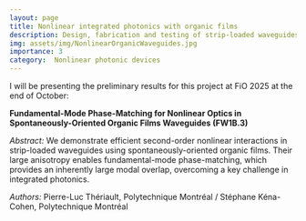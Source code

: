 ```yaml
---
layout: page
title: Nonlinear integrated photonics with organic films 
description: Design, fabrication and testing of strip-loaded waveguides on organic thin films with large second-order nonlinearities. 
img: assets/img/NonlinearOrganicWaveguides.jpg
importance: 3
category:  Nonlinear photonic devices
---
```


I will be presenting the preliminary results for this project at FiO 2025 at the end of October: 

**Fundamental-Mode Phase-Matching for Nonlinear Optics in Spontaneously-Oriented Organic Films Waveguides (FW1B.3)**

*Abstract:*
We demonstrate efficient second-order nonlinear interactions in strip-loaded waveguides using spontaneously-oriented organic films. Their large anisotropy enables fundamental-mode phase-matching, which provides an inherently large modal overlap, overcoming a key challenge in integrated photonics.

*Authors:* Pierre-Luc Thériault, Polytechnique Montréal / Stéphane Kéna-Cohen, Polytechnique Montréal
